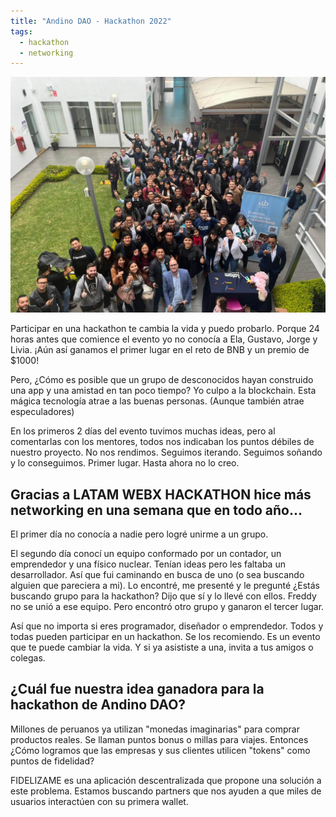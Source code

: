 ```yaml
---
title: "Andino DAO - Hackathon 2022"
tags:
  - hackathon
  - networking
---
```


![andino-dao-hackathon-2022](/notas/imagenes/andino-dao-hackathon-2022.jpg)

Participar en una hackathon te cambia la vida y puedo probarlo. Porque 24 horas antes que comience el evento yo no conocía a Ela, Gustavo, Jorge y Livia. ¡Aún así ganamos el primer lugar en el reto de BNB y un premio de $1000!

Pero, ¿Cómo es posible que un grupo de desconocidos hayan construido una app y una amistad en tan poco tiempo? Yo culpo a la blockchain. Esta mágica tecnología atrae a las buenas personas. (Aunque también atrae especuladores)

En los primeros 2 días del evento tuvimos muchas ideas, pero al comentarlas con los mentores, todos nos indicaban los puntos débiles de nuestro proyecto. No nos rendimos. Seguimos iterando. Seguimos soñando y lo conseguimos. Primer lugar. Hasta ahora no lo creo.

## Gracias a LATAM WEBX HACKATHON hice más networking en una semana que en todo año...

El primer día no conocía a nadie pero logré unirme a un grupo.

El segundo día conocí un equipo conformado por un contador, un emprendedor y una físico nuclear. Tenían ideas pero les faltaba un desarrollador. Así que fui caminando en busca de uno (o sea buscando alguien que pareciera a mi). Lo encontré, me presenté y le pregunté ¿Estás buscando grupo para la hackathon? Dijo que sí y lo llevé con ellos. Freddy no se unió a ese equipo. Pero encontró otro grupo y ganaron el tercer lugar.

Así que no importa si eres programador, diseñador o emprendedor. Todos y todas pueden participar en un hackathon. Se los recomiendo. Es un evento que te puede cambiar la vida. Y si ya asististe a una, invita a tus amigos o colegas.

## ¿Cuál fue nuestra idea ganadora para la hackathon de Andino DAO?

Millones de peruanos ya utilizan "monedas imaginarias" para comprar productos reales. Se llaman puntos bonus o millas para viajes. Entonces ¿Cómo logramos que las empresas y sus clientes utilicen "tokens" como puntos de fidelidad?

FIDELIZAME es una aplicación descentralizada que propone una solución a este problema. Estamos buscando partners que nos ayuden a que miles de usuarios interactúen con su primera wallet.
